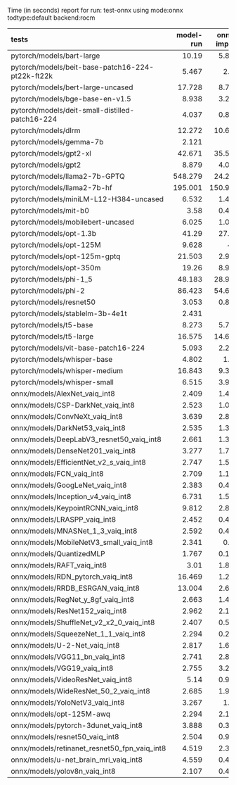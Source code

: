 Time (in seconds) report for run: test-onnx using mode:onnx todtype:default backend:rocm

| tests                                            |   model-run |   onnx-import |   torch-mlir |   iree-compile |   inference |
|:-------------------------------------------------|------------:|--------------:|-------------:|---------------:|------------:|
| pytorch/models/bart-large                        |      10.19  |         5.863 |            0 |          3.56  |       0     |
| pytorch/models/beit-base-patch16-224-pt22k-ft22k |       5.467 |         2.65  |            0 |          3.256 |       0     |
| pytorch/models/bert-large-uncased                |      17.728 |         8.799 |            0 |         12.637 |       0.026 |
| pytorch/models/bge-base-en-v1.5                  |       8.938 |         3.289 |            0 |          5.42  |       0.027 |
| pytorch/models/deit-small-distilled-patch16-224  |       4.037 |         0.847 |            0 |          2.24  |       0     |
| pytorch/models/dlrm                              |      12.272 |        10.696 |            0 |          8.547 |       0     |
| pytorch/models/gemma-7b                          |       2.121 |         0     |            0 |          0     |       0     |
| pytorch/models/gpt2-xl                           |      42.671 |        35.589 |            0 |         51.575 |       0.025 |
| pytorch/models/gpt2                              |       8.879 |         4.041 |            0 |          6.092 |       0.025 |
| pytorch/models/llama2-7b-GPTQ                    |     548.279 |        24.204 |            0 |         20     |       0     |
| pytorch/models/llama2-7b-hf                      |     195.001 |       150.938 |            0 |        107.679 |       0     |
| pytorch/models/miniLM-L12-H384-uncased           |       6.532 |         1.471 |            0 |          3.367 |       0.027 |
| pytorch/models/mit-b0                            |       3.58  |         0.404 |            0 |          2.867 |       0     |
| pytorch/models/mobilebert-uncased                |       6.025 |         1.086 |            0 |          6.14  |       0.029 |
| pytorch/models/opt-1.3b                          |      41.29  |        27.15  |            0 |         22.449 |       0     |
| pytorch/models/opt-125M                          |       9.628 |         4.3   |            0 |          2.466 |       0     |
| pytorch/models/opt-125m-gptq                     |      21.503 |         2.999 |            0 |          1.643 |       0     |
| pytorch/models/opt-350m                          |      19.26  |         8.947 |            0 |          5.156 |       0     |
| pytorch/models/phi-1_5                           |      48.183 |        28.944 |            0 |         23.438 |       0     |
| pytorch/models/phi-2                             |      86.423 |        54.633 |            0 |         42.712 |       0     |
| pytorch/models/resnet50                          |       3.053 |         0.878 |            0 |          1.291 |       0     |
| pytorch/models/stablelm-3b-4e1t                  |       2.431 |         0     |            0 |          0     |       0     |
| pytorch/models/t5-base                           |       8.273 |         5.755 |            0 |          6.232 |       0     |
| pytorch/models/t5-large                          |      16.575 |        14.658 |            0 |         17.189 |       0     |
| pytorch/models/vit-base-patch16-224              |       5.093 |         2.276 |            0 |          3.031 |       0     |
| pytorch/models/whisper-base                      |       4.802 |         1.87  |            0 |          1.385 |       0     |
| pytorch/models/whisper-medium                    |      16.843 |         9.336 |            0 |          5.686 |       0     |
| pytorch/models/whisper-small                     |       6.515 |         3.975 |            0 |          2.371 |       0     |
| onnx/models/AlexNet_vaiq_int8                    |       2.409 |         1.476 |            0 |          3.495 |       0.027 |
| onnx/models/CSP-DarkNet_vaiq_int8                |       2.523 |         1.054 |            0 |         10.859 |       0.025 |
| onnx/models/ConvNeXt_vaiq_int8                   |       3.639 |         2.833 |            0 |         12.011 |       0     |
| onnx/models/DarkNet53_vaiq_int8                  |       2.535 |         1.312 |            0 |          8.76  |       0.026 |
| onnx/models/DeepLabV3_resnet50_vaiq_int8         |       2.661 |         1.317 |            0 |          8.658 |       0     |
| onnx/models/DenseNet201_vaiq_int8                |       3.277 |         1.769 |            0 |         29.881 |       0.027 |
| onnx/models/EfficientNet_v2_s_vaiq_int8          |       2.747 |         1.503 |            0 |         22.011 |       0.026 |
| onnx/models/FCN_vaiq_int8                        |       2.709 |         1.174 |            0 |          8.449 |       0.029 |
| onnx/models/GoogLeNet_vaiq_int8                  |       2.383 |         0.469 |            0 |         12.65  |       0.027 |
| onnx/models/Inception_v4_vaiq_int8               |       6.731 |         1.501 |            0 |         18.073 |       0.027 |
| onnx/models/KeypointRCNN_vaiq_int8               |       9.812 |         2.838 |            0 |          1.014 |       0     |
| onnx/models/LRASPP_vaiq_int8                     |       2.452 |         0.497 |            0 |         11.041 |       0     |
| onnx/models/MNASNet_1_3_vaiq_int8                |       2.592 |         0.457 |            0 |          9.267 |       0.025 |
| onnx/models/MobileNetV3_small_vaiq_int8          |       2.341 |         0.44  |            0 |         11.265 |       0.025 |
| onnx/models/QuantizedMLP                         |       1.767 |         0.188 |            0 |          0.763 |       0.027 |
| onnx/models/RAFT_vaiq_int8                       |       3.01  |         1.835 |            0 |          6.74  |       0     |
| onnx/models/RDN_pytorch_vaiq_int8                |      16.469 |         1.268 |            0 |         13.065 |       0.027 |
| onnx/models/RRDB_ESRGAN_vaiq_int8                |      13.004 |         2.687 |            0 |         37.139 |       0.026 |
| onnx/models/RegNet_y_8gf_vaiq_int8               |       2.663 |         1.479 |            0 |         11.661 |       0.026 |
| onnx/models/ResNet152_vaiq_int8                  |       2.962 |         2.132 |            0 |         15.804 |       0.029 |
| onnx/models/ShuffleNet_v2_x2_0_vaiq_int8         |       2.407 |         0.529 |            0 |          7.301 |       0.025 |
| onnx/models/SqueezeNet_1_1_vaiq_int8             |       2.294 |         0.273 |            0 |          5.293 |       0.027 |
| onnx/models/U-2-Net_vaiq_int8                    |       2.817 |         1.698 |            0 |         18.799 |       0     |
| onnx/models/VGG11_bn_vaiq_int8                   |       2.741 |         2.808 |            0 |          5.303 |       0.025 |
| onnx/models/VGG19_vaiq_int8                      |       2.755 |         3.279 |            0 |          6.16  |       0.026 |
| onnx/models/VideoResNet_vaiq_int8                |       5.14  |         0.971 |            0 |          4.69  |       0.025 |
| onnx/models/WideResNet_50_2_vaiq_int8            |       2.685 |         1.909 |            0 |          8.66  |       0.027 |
| onnx/models/YoloNetV3_vaiq_int8                  |       3.267 |         1.59  |            0 |          9.226 |       0.026 |
| onnx/models/opt-125M-awq                         |       2.294 |         2.106 |            0 |          6.488 |       0     |
| onnx/models/pytorch-3dunet_vaiq_int8             |       3.888 |         0.358 |            0 |          4.899 |       0.027 |
| onnx/models/resnet50_vaiq_int8                   |       2.504 |         0.934 |            0 |          8.286 |       0.028 |
| onnx/models/retinanet_resnet50_fpn_vaiq_int8     |       4.519 |         2.394 |            0 |          0.935 |       0     |
| onnx/models/u-net_brain_mri_vaiq_int8            |       4.559 |         0.413 |            0 |          5.581 |       0.024 |
| onnx/models/yolov8n_vaiq_int8                    |       2.107 |         0.481 |            0 |         12.17  |       0.026 |
